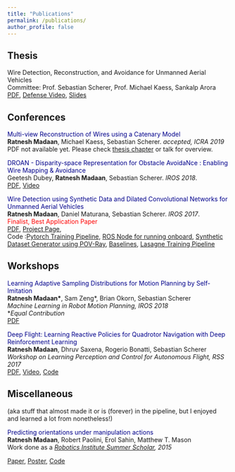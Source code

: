 ```yaml
---
title: "Publications"
permalink: /publications/
author_profile: false
---
```


## Thesis
Wire Detection, Reconstruction, and Avoidance for Unmanned Aerial Vehicles   
Committee: Prof. Sebastian Scherer, Prof. Michael Kaess, Sankalp Arora   
[PDF](https://www.ri.cmu.edu/wp-content/uploads/2018/08/cmu_thesis-1.pdf), [Defense Video](https://youtu.be/hcBduruWLp8), [Slides](https://docs.google.com/presentation/d/1U0Kb8G4NeIRWEB-_JExFZJwF_xmySf0iUt6d9S42jQ4/edit?usp=sharing)

## Conferences
<span style="color:DarkBlue">Multi-view Reconstruction of Wires using a Catenary Model</span><br/>
**Ratnesh Madaan**, Michael Kaess, Sebastian Scherer. _accepted, ICRA 2019_<br/>
PDF not available yet. Please check [thesis chapter](https://www.ri.cmu.edu/wp-content/uploads/2018/08/cmu_thesis-1.pdf#page=37) or talk for overview.  
<!-- [Talk](https://docs.google.com/presentation/d/1--Bvnd6JmxWq_eVvl22UfwIu8ZPyoctebes3UFvlIvQ/edit?usp=sharing),  -->
<!-- [Code]() -->

<span style="color:DarkBlue">DROAN - Disparity-space Representation for Obstacle AvoidaNce : Enabling Wire Mapping & Avoidance</span><br/>
Geetesh Dubey, **Ratnesh Madaan**, Sebastian Scherer. _IROS 2018_.<br/>
[PDF](https://www.ri.cmu.edu/wp-content/uploads/2018/08/IROS18_1856_FI.pdf), 
[Video](https://www.youtube.com/watch?v=9VABb6Lc7B8&)

<span style="color:DarkBlue">Wire Detection using Synthetic Data and Dilated Convolutional Networks for Unmanned Aerial Vehicles</span><br/>
**Ratnesh Madaan**, Daniel Maturana, Sebastian Scherer. _IROS 2017_.<br/>
<span style="color:red">Finalist, Best Application Paper</span><br/>
[PDF](https://www.ri.cmu.edu/wp-content/uploads/2017/08/root.pdf),
[Project Page](https://madratman.github.io/wire_detection_iros_2017/),<br/>
Code :[Pytorch Training Pipeline](), 
[ROS Node for running onboard](),
[Synthetic Dataset Generator using POV-Ray](),
[Baselines](), 
[Lasagne Training Pipeline]()

## Workshops
<span style="color:DarkBlue">Learning Adaptive Sampling Distributions for Motion Planning by Self-Imitation</span><br/>
**Ratnesh Madaan\***, Sam Zeng\*, Brian Okorn, Sebastian Scherer<br/>
_Machine Learning in Robot Motion Planning, IROS 2018_<br/>
\*_Equal Contribution_<br/>
[PDF](https://ratneshmadaan.github.io/files/learn2sample_iros_extended_abstract.pdf)

<span style="color:DarkBlue">Deep Flight: Learning Reactive Policies for Quadrotor Navigation with Deep Reinforcement Learning</span><br/>
**Ratnesh Madaan**, Dhruv Saxena, Rogerio Bonatti, Sebastian Scherer<br/>
_Workshop on Learning Perception and Control for Autonomous Flight, RSS 2017_<br/>
[PDF](https://ratneshmadaan.github.io/files/deep_flight.pdf), 
[Video](https://www.youtube.com/watch?v=fKN1q-rkyLY), 
[Code](https://github.com/madratman/deep_flight/)

## Miscellaneous
(aka stuff that almost made it or is (forever) in the pipeline, but I enjoyed and learned a lot from nonetheless!)

<span style="color:DarkBlue">Predicting orientations under manipulation actions</span><br/>
**Ratnesh Madaan**, Robert Paolini, Erol Sahin, Matthew T. Mason<br/>
Work done as a _[Robotics Institute Summer Scholar](https://riss.ri.cmu.edu/), 2015_<br/> 
<!-- This was accepted in the 1st [NIPS workshop on Intuitive Physics](https://phys.csail.mit.edu/), but withdrawn later as none of the authors could go.<br/>  -->
[Paper](https://riss.ri.cmu.edu/wp-content/uploads/2015/12/Journal-RISS2015.pdf#page=75), 
[Poster](https://riss.ri.cmu.edu/wp-content/uploads/2016/01/Ratnesh_Madaan_RISS_poster.pdf), 
[Code](https://github.com/madratman/riss_bingham/)
